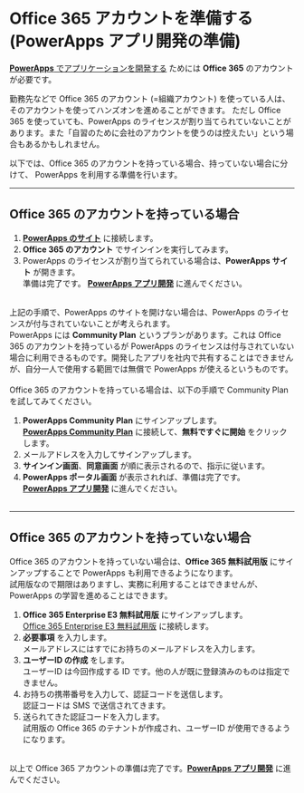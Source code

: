 # Office 365 アカウントを準備する (PowerApps アプリ開発の準備)

[**PowerApps** でアプリケーションを開発する](04_PowerApps.md) ためには **Office 365** のアカウントが必要です。

勤務先などで Office 365 のアカウント (=組織アカウント) を使っている人は、そのアカウントを使ってハンズオンを進めることができます。
ただし Office 365 を使っていても、PowerApps のライセンスが割り当てられていないことがあります。また「自習のために会社のアカウントを使うのは控えたい」という場合もあるかもしれません。

以下では、Office 365 のアカウントを持っている場合、持っていない場合に分けて、 PowerApps を利用する準備を行います。

---
## Office 365 のアカウントを持っている場合

1. [**PowerApps のサイト**](https://web.powerapps.com/) に接続します。
2. **Office 365 のアカウント** でサインインを実行してみます。
3. PowerApps のライセンスが割り当てられている場合は、**PowerApps サイト** が開きます。<br />
準備は完了です。 [**PowerApps アプリ開発**](04_PowerApps.md) に進んでください。 <br /><br />

上記の手順で、PowerApps のサイトを開けない場合は、PowerApps のライセンスが付与されていないことが考えられます。<br />
PowerApps には **Community Plan** というプランがあります。これは Office 365 のアカウントを持っているが PowerApps のライセンスは付与されていない場合に利用できるものです。開発したアプリを社内で共有することはできませんが、自分一人で使用する範囲では無償で PowerApps が使えるというものです。 <br /><br />
Office 365 のアカウントを持っている場合は、以下の手順で Community Plan を試してみてください。<br />

1. **PowerApps Community Plan** にサインアップします。 <br />
[**PowerApps Community Plan**](https://powerapps.microsoft.com/ja-jp/communityplan) に接続して、**無料ですぐに開始** をクリックします。
2. メールアドレスを入力してサインアップします。
3. **サインイン画面**、**同意画面** が順に表示されるので、指示に従います。
4. **PowerApps ポータル画面** が表示されれば、準備は完了です。 <br />[**PowerApps アプリ開発**](04_PowerApps.md) に進んでください。 <br /><br />

---
## Office 365 のアカウントを持っていない場合

Office 365 のアカウントを持っていない場合は、**Office 365 無料試用版** にサインアップすることで PowerApps も利用できるようになります。<br />
試用版なので期限はありますし、実務に利用することはできませんが、PowerApps の学習を進めることはできます。

1. **Office 365 Enterprise E3 無料試用版** にサインアップします。<br />
[Office 365 Enterprise E3 無料試用版](https://products.office.com/ja-jp/business/office-365-enterprise-e3-business-software) に接続します。
2. **必要事項** を入力します。<br />
メールアドレスにはすでにお持ちのメールアドレスを入力します。
3. **ユーザーID の作成** をします。<br />
ユーザーID は今回作成する ID です。他の人が既に登録済みのものは指定できません。
4. お持ちの携帯番号を入力して、認証コードを送信します。<br />
認証コードは SMS で送信されてきます。
5. 送られてきた認証コードを入力します。<br />
試用版の Office 365 のテナントが作成され、ユーザーID が使用できるようになります。<br /><br />

以上で Office 365 アカウントの準備は完了です。[**PowerApps アプリ開発**](04_PowerApps.md) に進んでください。 <br /><br />